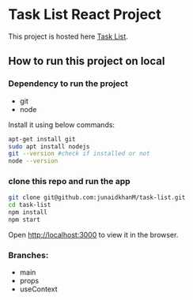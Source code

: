 # Task List React Project

This project is hosted here [Task List](https://junaidkhan-task-list.netlify.app/).

## How to run this project on local

### Dependency to run the project

* git 
* node

Install it using below commands:

```sh
apt-get install git
sudo apt install nodejs
git --version #check if installed or not
node --version
```

### clone this repo and run the app

```sh
git clone git@github.com:junaidkhanM/task-list.git
cd task-list
npm install
npm start
```

Open [http://localhost:3000](http://localhost:3000) to view it in the browser.


### Branches:

* main
* props
* useContext
